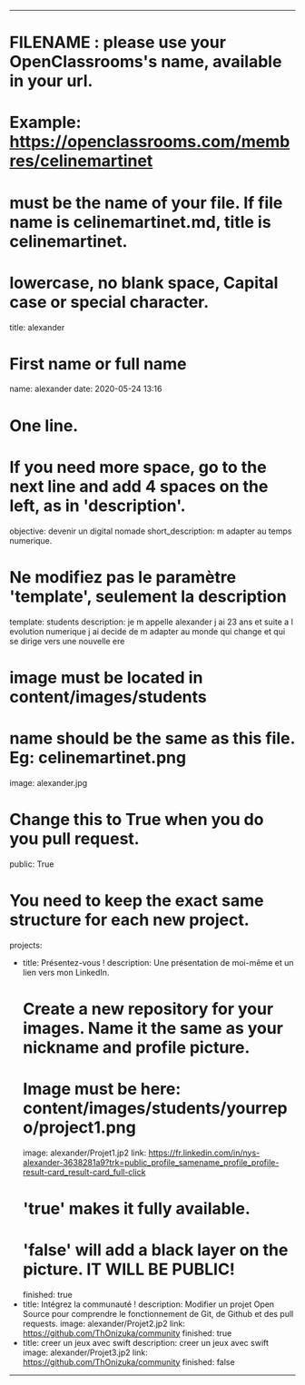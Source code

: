 ---

# FILENAME : please use your OpenClassrooms's name, available in your url.
# Example: https://openclassrooms.com/membres/celinemartinet
# must be the name of your file. If file name is celinemartinet.md, title is celinemartinet.
# lowercase, no blank space, Capital case or special character.
title: alexander

# First name or full name
name: alexander
date: 2020-05-24 13:16

# One line.
# If you need more space, go to the next line and add 4 spaces on the left, as in 'description'.
objective: devenir un digital nomade 
short_description: m adapter au temps numerique.

# Ne modifiez pas le paramètre 'template', seulement la description
template: students
description:
     je m appelle alexander j ai 23 ans et suite a l evolution numerique j ai decide de m adapter au monde qui change et qui se dirige vers une nouvelle ere


# image must be located in content/images/students
# name should be the same as this file. Eg: celinemartinet.png
image: alexander.jpg

# Change this to True when you do you pull request.
public: True

# You need to keep the exact same structure for each new project.
projects:
  - title: Présentez-vous !
    description: Une présentation de moi-même et un lien vers mon LinkedIn.
    # Create a new repository for your images. Name it the same as your nickname and profile picture.
    # Image must be here: content/images/students/yourrepo/project1.png
    image: alexander/Projet1.jp2
    link: https://fr.linkedin.com/in/nys-alexander-3638281a9?trk=public_profile_samename_profile_profile-result-card_result-card_full-click
    # 'true' makes it fully available.
    # 'false' will add a black layer on the picture. IT WILL BE PUBLIC!
    finished: true
  - title: Intégrez la communauté !
    description: Modifier un projet Open Source pour comprendre le fonctionnement de Git, de Github et des pull requests. 
    image: alexander/Projet2.jp2
    link: https://github.com/ThOnizuka/community 
    finished: true
  - title: creer un jeux avec swift
    description: creer un jeux avec swift
    image: alexander/Projet3.jp2
    link: https://github.com/ThOnizuka/community
    finished: false
---